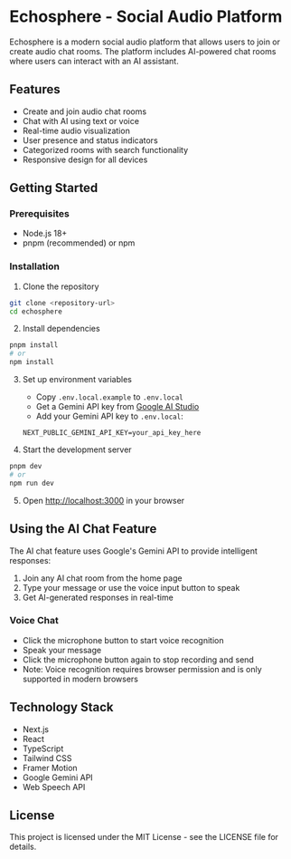 # Echosphere - Social Audio Platform

Echosphere is a modern social audio platform that allows users to join or create audio chat rooms. The platform includes AI-powered chat rooms where users can interact with an AI assistant.

## Features

- Create and join audio chat rooms
- Chat with AI using text or voice
- Real-time audio visualization
- User presence and status indicators
- Categorized rooms with search functionality
- Responsive design for all devices

## Getting Started

### Prerequisites

- Node.js 18+ 
- pnpm (recommended) or npm

### Installation

1. Clone the repository
```bash
git clone <repository-url>
cd echosphere
```

2. Install dependencies
```bash
pnpm install
# or
npm install
```

3. Set up environment variables
   - Copy `.env.local.example` to `.env.local`
   - Get a Gemini API key from [Google AI Studio](https://makersuite.google.com/app/apikey)
   - Add your Gemini API key to `.env.local`:
   ```
   NEXT_PUBLIC_GEMINI_API_KEY=your_api_key_here
   ```

4. Start the development server
```bash
pnpm dev
# or
npm run dev
```

5. Open [http://localhost:3000](http://localhost:3000) in your browser

## Using the AI Chat Feature

The AI chat feature uses Google's Gemini API to provide intelligent responses:

1. Join any AI chat room from the home page
2. Type your message or use the voice input button to speak
3. Get AI-generated responses in real-time

### Voice Chat

- Click the microphone button to start voice recognition
- Speak your message
- Click the microphone button again to stop recording and send
- Note: Voice recognition requires browser permission and is only supported in modern browsers

## Technology Stack

- Next.js
- React
- TypeScript
- Tailwind CSS
- Framer Motion
- Google Gemini API
- Web Speech API

## License

This project is licensed under the MIT License - see the LICENSE file for details. 